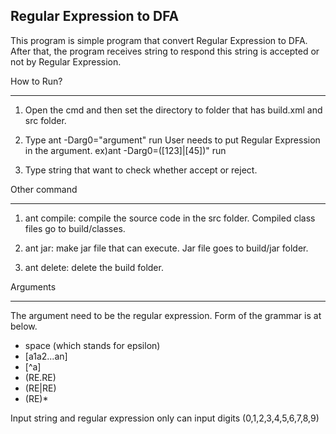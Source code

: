 Regular Expression to DFA
--------------------------
This program is simple program that convert Regular Expression to DFA.
After that, the program receives string to respond this string is accepted or not by Regular Expression.



How to Run?
__________________________
1. Open the cmd and then set the directory to folder that has build.xml and src folder.

2. Type ant -Darg0="argument" run
User needs to put Regular Expression in the argument.
ex)ant -Darg0=([123]|[45])" run

3. Type string that want to check whether accept or reject.



Other command
__________________________
1. ant compile: compile the source code in the src folder. Compiled class files go to build/classes.

2. ant jar: make jar file that can execute. Jar file goes to build/jar folder.

3. ant delete: delete the build folder.



Arguments
__________________________
The argument need to be the regular expression.
Form of the grammar is at below.
- space (which stands for epsilon)
- [a1a2...an]
- [^a]
- (RE.RE)
- (RE|RE)
- (RE)*

Input string and regular expression only can input digits (0,1,2,3,4,5,6,7,8,9)
